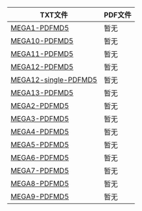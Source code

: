 | TXT文件 | PDF文件 |
| ------- | ------- |
| [MEGA1-PDFMD5](MEGA1-PDFMD5.txt) | 暂无 |
| [MEGA10-PDFMD5](MEGA10-PDFMD5.txt) | 暂无 |
| [MEGA11-PDFMD5](MEGA11-PDFMD5.txt) | 暂无 |
| [MEGA12-PDFMD5](MEGA12-PDFMD5.txt) | 暂无 |
| [MEGA12-single-PDFMD5](MEGA12-single-PDFMD5.txt) | 暂无 |
| [MEGA13-PDFMD5](MEGA13-PDFMD5.txt) | 暂无 |
| [MEGA2-PDFMD5](MEGA2-PDFMD5.txt) | 暂无 |
| [MEGA3-PDFMD5](MEGA3-PDFMD5.txt) | 暂无 |
| [MEGA4-PDFMD5](MEGA4-PDFMD5.txt) | 暂无 |
| [MEGA5-PDFMD5](MEGA5-PDFMD5.txt) | 暂无 |
| [MEGA6-PDFMD5](MEGA6-PDFMD5.txt) | 暂无 |
| [MEGA7-PDFMD5](MEGA7-PDFMD5.txt) | 暂无 |
| [MEGA8-PDFMD5](MEGA8-PDFMD5.txt) | 暂无 |
| [MEGA9-PDFMD5](MEGA9-PDFMD5.txt) | 暂无 |
